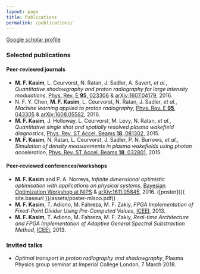 ```yaml
---
layout: page
title: Publications
permalink: /publications/
---
```


[Google scholar profile](https://scholar.google.co.uk/citations?user=WmeftKUAAAAJ&hl=en)

### Selected publications

#### Peer-reviewed journals
* **M. F. Kasim**, L. Ceurvorst, N. Ratan, J. Sadler, A. Savert, *et al.*, *Quantitative shadowgraphy and proton radiography for large intensity modulations*, [Phys. Rev. E **95**, 023306](https://doi.org/10.1103/PhysRevE.95.023306) &  [arXiv:1607.04179](https://arxiv.org/pdf/1607.04179.pdf), 2016.
* N. F. Y. Chen, **M. F. Kasim**, L. Ceurvorst, N. Ratan, J. Sadler, *et al.*, *Machine learning applied to proton radiography*, [Phys. Rev. E **95**, 043305](https://doi.org/10.1103/PhysRevE.95.043305) & [arXiv:1608.05582](https://arxiv.org/pdf/1608.05582.pdf), 2016.
* **M. F. Kasim**, J. Holloway, L. Ceurvorst, M. Levy, N. Ratan, *et al.*, *Quantitative single shot and spatially resolved plasma wakefield diagnostics*, [Phys. Rev. ST Accel. Beams **18**, 081302](https://doi.org/10.1103/PhysRevSTAB.18.081302), 2015.
* **M. F. Kasim**, N. Ratan, L. Ceurvorst, J. Sadler, P. N. Burrows, *et al.*, *Simulation of density measurements in plasma wakefields using photon acceleration*, [Phys. Rev. ST Accel. Beams **18**, 032801](https://doi.org/10.1103/PhysRevSTAB.18.032801), 2015.

#### Peer-reviewed conferences/workshops
* **M. F. Kasim** and P. A. Norreys, *Infinite dimensional optimistic optimisation with applications on physical systems*, [Bayesian Optimization Workshop at NIPS](https://bayesopt.github.io/papers/2016/Kasim.pdf) & [arXiv:1611.05845](https://arxiv.org/pdf/1611.05845v1.pdf), 2016. ([poster]({{ site.baseurl }}/assets/poster-mlsoo.pdf))
* **M. F. Kasim**, T. Adiono, M. Fahreza, M. F. Zakiy, *FPGA Implementation of Fixed-Point Divider Using Pre-Computed Values*, [ICEEI](https://doi.org/10.1016/j.protcy.2013.12.182), 2013.
* **M. F. Kasim**, T. Adiono, M. Fahreza, M. F. Zakiy, *Real-time Architecture and FPGA Implementation of Adaptive General Spectral Substraction Method*, [ICEEI](https://doi.org/10.1016/j.protcy.2013.12.180), 2013.

### Invited talks

* *Optimal transport in proton radiography and shadowgraphy*, Plasma Physics
group seminar at Imperial College London, 7 March 2018.
